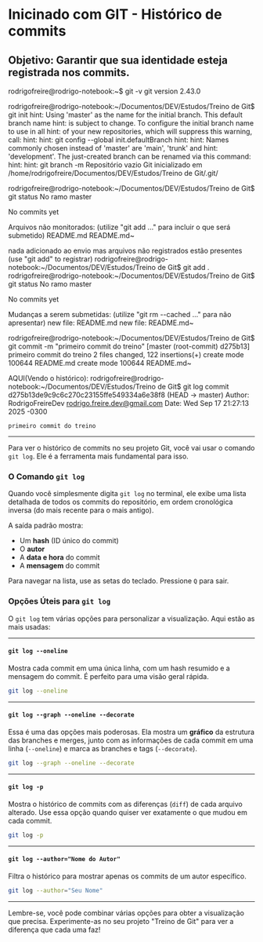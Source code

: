 # Inicinado com GIT - Histórico de commits

## Objetivo: Garantir que sua identidade esteja registrada nos commits.

rodrigofreire@rodrigo-notebook:~$ git -v
git version 2.43.0

rodrigofreire@rodrigo-notebook:~/Documentos/DEV/Estudos/Treino de Git$ git init
hint: Using 'master' as the name for the initial branch. This default branch name
hint: is subject to change. To configure the initial branch name to use in all
hint: of your new repositories, which will suppress this warning, call:
hint: 
hint: 	git config --global init.defaultBranch <name>
hint: 
hint: Names commonly chosen instead of 'master' are 'main', 'trunk' and
hint: 'development'. The just-created branch can be renamed via this command:
hint: 
hint: 	git branch -m <name>
Repositório vazio Git inicializado em  /home/rodrigofreire/Documentos/DEV/Estudos/Treino de Git/.git/

rodrigofreire@rodrigo-notebook:~/Documentos/DEV/Estudos/Treino de Git$ git status
No ramo master

No commits yet

Arquivos não monitorados:
  (utilize "git add <arquivo>..." para incluir o que será submetido)
	README.md
	README.md~

nada adicionado ao envio mas arquivos não registrados estão presentes (use "git add" to registrar)
rodrigofreire@rodrigo-notebook:~/Documentos/DEV/Estudos/Treino de Git$ git add .
rodrigofreire@rodrigo-notebook:~/Documentos/DEV/Estudos/Treino de Git$ git status
No ramo master

No commits yet

Mudanças a serem submetidas:
  (utilize "git rm --cached <arquivo>..." para não apresentar)
	new file:   README.md
	new file:   README.md~

rodrigofreire@rodrigo-notebook:~/Documentos/DEV/Estudos/Treino de Git$ git commit -m "primeiro commit do treino"
[master (root-commit) d275b13] primeiro commit do treino
 2 files changed, 122 insertions(+)
 create mode 100644 README.md
 create mode 100644 README.md~


AQUI(Vendo o histórico):
rodrigofreire@rodrigo-notebook:~/Documentos/DEV/Estudos/Treino de Git$ git log
commit d275b13de9c9c6c270c23155ffe549334a6e38f8 (HEAD -> master)
Author: RodrigoFreireDev <rodrigo.freire.dev@gmail.com>
Date:   Wed Sep 17 21:27:13 2025 -0300

    primeiro commit do treino

 -------------------------------------
Para ver o histórico de commits no seu projeto Git, você vai usar o comando `git log`. Ele é a ferramenta mais fundamental para isso.

### O Comando `git log`

Quando você simplesmente digita `git log` no terminal, ele exibe uma lista detalhada de todos os commits do repositório, em ordem cronológica inversa (do mais recente para o mais antigo).

A saída padrão mostra:

  * Um **hash** (ID único do commit)
  * O **autor**
  * A **data e hora** do commit
  * A **mensagem** do commit

Para navegar na lista, use as setas do teclado. Pressione `Q` para sair.

### Opções Úteis para `git log`

O `git log` tem várias opções para personalizar a visualização. Aqui estão as mais usadas:

-----

#### `git log --oneline`

Mostra cada commit em uma única linha, com um hash resumido e a mensagem do commit. É perfeito para uma visão geral rápida.

```bash
git log --oneline
```

-----

#### `git log --graph --oneline --decorate`

Essa é uma das opções mais poderosas. Ela mostra um **gráfico** da estrutura das branches e merges, junto com as informações de cada commit em uma linha (`--oneline`) e marca as branches e tags (`--decorate`).

```bash
git log --graph --oneline --decorate
```

-----

#### `git log -p`

Mostra o histórico de commits com as diferenças (`diff`) de cada arquivo alterado. Use essa opção quando quiser ver exatamente o que mudou em cada commit.

```bash
git log -p
```

-----

#### `git log --author="Nome do Autor"`

Filtra o histórico para mostrar apenas os commits de um autor específico.

```bash
git log --author="Seu Nome"
```

-----

Lembre-se, você pode combinar várias opções para obter a visualização que precisa. Experimente-as no seu projeto "Treino de Git" para ver a diferença que cada uma faz\!
 
 
